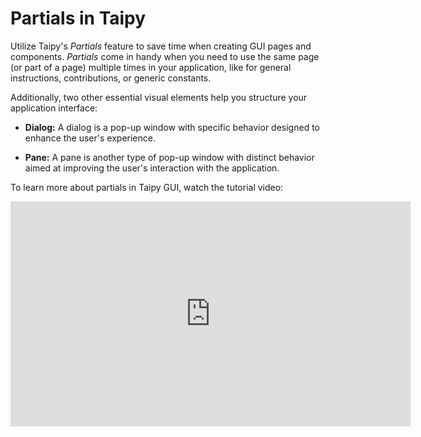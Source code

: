# Partials in Taipy

Utilize Taipy's *Partials* feature to save time when creating GUI pages and components. *Partials* 
come in handy when you need to use the same page (or part of a page) multiple times in your 
application, like for general instructions, contributions, or generic constants.

Additionally, two other essential visual elements help you structure your application interface:

- **Dialog:** A dialog is a pop-up window with specific behavior designed to enhance the user's 
  experience.

- **Pane:** A pane is another type of pop-up window with distinct behavior aimed at improving 
  the user's interaction with the application.

To learn more about partials in Taipy GUI, watch the tutorial video:

<iframe width="640" height="360" src="https://www.youtube.com/embed/gFyfGk4_wEM?feature=oembed" frameborder="0" allowfullscreen></iframe>
